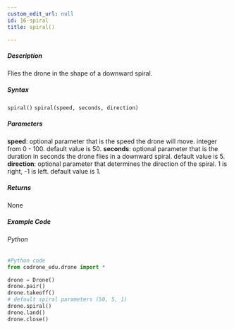 ```yaml
---
custom_edit_url: null
id: 16-spiral
title: spiral()

---
```


##### Description

Flies the drone in the shape of a downward spiral.


##### Syntax
```spiral()```
```spiral(speed, seconds, direction)```


##### Parameters
**speed**: optional parameter that is the speed the drone will move. integer from 0 - 100. default value is 50.
**seconds**: optional parameter that is the duration in seconds the drone flies in a downward spiral. default value is 5.
**direction**: optional parameter that determines the direction of the spiral. 1 is right, -1 is left. default value is 1.


##### Returns

None

##### Example Code
###### Python
```python
#Python code
from codrone_edu.drone import *

drone = Drone()
drone.pair()
drone.takeoff()
# default spiral parameters (50, 5, 1)
drone.spiral()
drone.land()
drone.close()
```